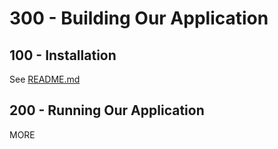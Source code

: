# 300 - Building Our Application

## 100 - Installation

See [README.md](./100/README.md)

## 200 - Running Our Application

MORE
